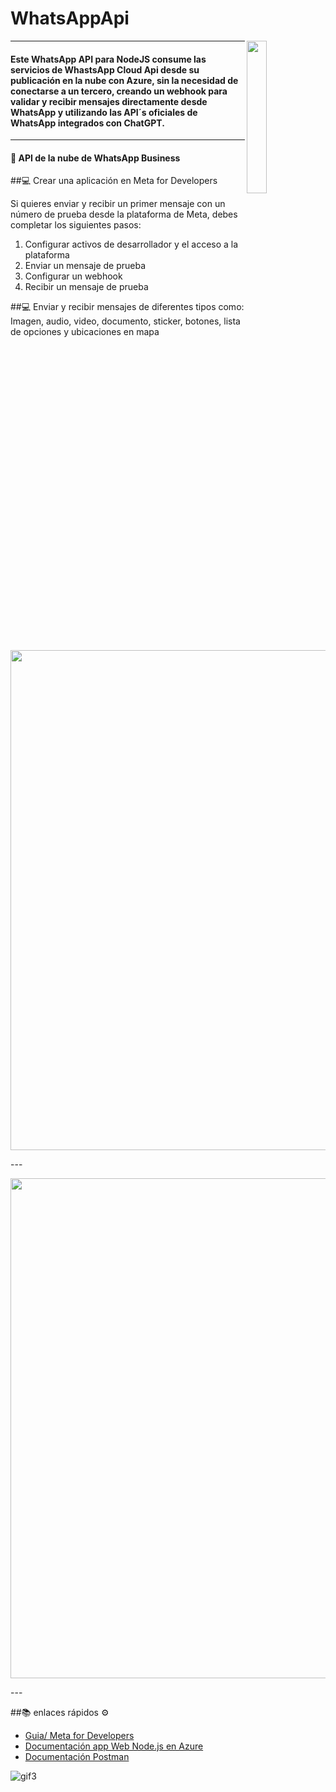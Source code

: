 # WhatsAppApi

<img align='right' src='https://i.ibb.co/m4B7qXY/f0240000-b107-11ea-8c2e-02755c9b1505.png' width='25%'> 



---

#### Este WhatsApp API para NodeJS consume las servicios de WhastsApp Cloud Api desde su publicación en la nube con Azure, sin la necesidad de conectarse a un tercero, creando un webhook para validar y recibir mensajes directamente desde WhatsApp y utilizando las API´s oficiales de WhatsApp integrados con ChatGPT.

---

#### 🌱 API de la nube de WhatsApp Business



##💻 Crear una aplicación en Meta for Developers

<p>Si quieres enviar y recibir un primer mensaje con un número de prueba desde la plataforma de Meta, debes completar los siguientes pasos:</p>
<ol>
    <li>Configurar activos de desarrollador y el acceso a la plataforma</li>
    <li>Enviar un mensaje de prueba</li>
    <li>Configurar un webhook</li>
    <li>Recibir un mensaje de prueba</li>
</ol>

##💻 Enviar y recibir mensajes de diferentes tipos como: Imagen, audio, video, documento, sticker, botones, lista de opciones y ubicaciones en mapa

<p align="center" >
     <img width="800" heigth="400" src="https://github.com/LIZGRICAS/WhatsAppApi/assets/102168375/dc8ab873-8058-4ba2-8276-613eeaa4d328">
</p>
---
<p align="center" >
     <img width="800" heigth="400" src="https://github.com/LIZGRICAS/LIZGRICAS/assets/102168375/1cc14f6f-85f2-451e-81aa-237d3a864059">
</p>
---

##📚 enlaces rápidos ⚙

* [Guia/ Meta for Developers](https://developers.facebook.com/apps/) 
* [Documentación app Web Node.js en Azure](https://learn.microsoft.com/en-us/azure/app-service/quickstart-nodejs?tabs=windows&pivots=development-environment-vscode)
* [Documentación Postman](https://docs.wwebjs.dev/)

![gif3](https://github.com/LIZGRICAS/WhatsAppApi/assets/102168375/883cc25c-0761-4a3a-a554-23c5f6a76c14)
